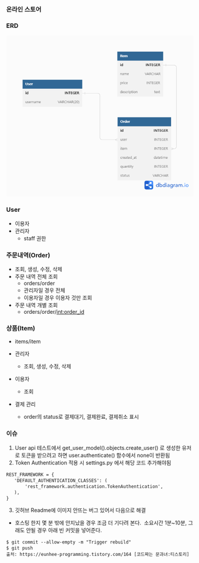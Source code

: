 ### 온라인 스토어

### ERD
<img src='/images/ERD.png'>

### User
- 이용자
- 관리자
  -  staff 권한

### 주문내역(Order)
 - 조회, 생성, 수정, 삭제
 - 주문 내역 전체 조회 
   - orders/order
   - 관리자일 경우 전체
   - 이용자일 경우 이용자 것만 조회
 - 주문 내역 개별 조회
   - orders/order/<int:order_id>

### 상품(Item)
 - items/item
 - 관리자
   - 조회, 생성, 수정, 삭제
 - 이용자
   - 조회
 
- 결제 관리
  - order의 status로 결제대기, 결제완료, 결제취소 표시
  

### 이슈
1.  User api 테스트에서 get_user_model().objects.create_user() 로 생성한 유저로 
  토큰을 받으려고 하면 user.authenticate() 함수에서 none이 반환됨
2. Token Authentication 적용 시 settings.py 에서 해당 코드 추가해야됨
```
REST_FRAMEWORK = {
   'DEFAULT_AUTHENTICATION_CLASSES': (
       'rest_framework.authentication.TokenAuthentication',
   ),
}
```
3. 깃허브 Readme에 이미지 안뜨는 버그 있어서 다음으로 해결

- 호스팅 한지 몇 분 밖에 안지났을 경우 조금 더 기다려 본다. 
소요시간 1분~10분, 그래도 안될 경우 아래 빈 커밋을 넣어준다.
```
$ git commit --allow-empty -m "Trigger rebuild"
$ git push
출처: https://eunhee-programming.tistory.com/164 [코드짜는 문과녀:티스토리]
```